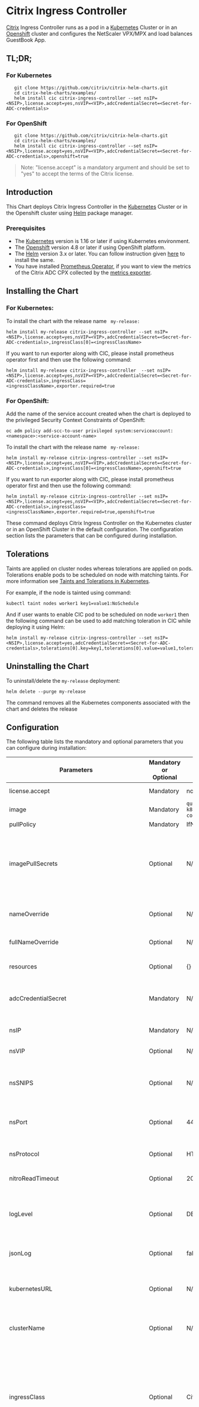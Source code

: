 # Citrix Ingress Controller

[Citrix](https://www.citrix.com) Ingress Controller runs as a pod in a [Kubernetes](https://kubernetes.io) Cluster or in an [Openshift](https://www.openshift.com) cluster and configures the NetScaler VPX/MPX and load balances GuestBook App.


## TL;DR;

### For Kubernetes
```
   git clone https://github.com/citrix/citrix-helm-charts.git
   cd citrix-helm-charts/examples/
   helm install cic citrix-ingress-controller --set nsIP=<NSIP>,license.accept=yes,nsVIP=<VIP>,adcCredentialSecret=<Secret-for-ADC-credentials>
```

### For OpenShift

```
   git clone https://github.com/citrix/citrix-helm-charts.git
   cd citrix-helm-charts/examples/
   helm install cic citrix-ingress-controller --set nsIP=<NSIP>,license.accept=yes,nsVIP=<VIP>,adcCredentialSecret=<Secret-for-ADC-credentials>,openshift=true
```

> Note: "license.accept" is a mandatory argument and should be set to "yes" to accept the terms of the Citrix license.

## Introduction
This Chart deploys Citrix Ingress Controller in the [Kubernetes](https://kubernetes.io) Cluster or in the Openshift cluster using [Helm](https://helm.sh) package manager.

### Prerequisites

- The [Kubernetes](https://kubernetes.io/) version is 1.16 or later if using Kubernetes environment.
- The [Openshift](https://www.openshift.com) version 4.8 or later if using OpenShift platform.
- The [Helm](https://helm.sh/) version 3.x or later. You can follow instruction given [here](https://github.com/citrix/citrix-helm-charts/blob/master/Helm_Installation_version_3.md) to install the same.
- You have installed [Prometheus Operator](https://github.com/coreos/prometheus-operator), if you want to view the metrics of the Citrix ADC CPX collected by the [metrics exporter](https://github.com/citrix/citrix-k8s-ingress-controller/tree/master/metrics-visualizer#visualization-of-metrics).

## Installing the Chart

### For Kubernetes:

To install the chart with the release name ``` my-release:```

```helm install my-release citrix-ingress-controller --set nsIP=<NSIP>,license.accept=yes,nsVIP=<VIP>,adcCredentialSecret=<Secret-for-ADC-credentials>,ingressClass[0]=<ingressClassName> ```

If you want to run exporter along with CIC, please install prometheus operator first and then use the following command:

```helm install my-release citrix-ingress-controller  --set nsIP=<NSIP>,license.accept=yes,nsVIP=<VIP>,adcCredentialSecret=<Secret-for-ADC-credentials>,ingressClass=<ingressClassName>,exporter.required=true```

### For OpenShift:
Add the name of the service account created when the chart is deployed to the privileged Security Context Constraints of OpenShift:

   ```
   oc adm policy add-scc-to-user privileged system:serviceaccount:<namespace>:<service-account-name>
   ```

To install the chart with the release name ``` my-release:```

```helm install my-release citrix-ingress-controller --set nsIP=<NSIP>,license.accept=yes,nsVIP=<VIP>,adcCredentialSecret=<Secret-for-ADC-credentials>,ingressClass[0]=<ingressClassName>,openshift=true ```

If you want to run exporter along with CIC, please install prometheus operator first and then use the following command:

```helm install my-release citrix-ingress-controller --set nsIP=<NSIP>,license.accept=yes,nsVIP=<VIP>,adcCredentialSecret=<Secret-for-ADC-credentials>,ingressClass=<ingressClassName>,exporter.required=true,openshift=true```

These command deploys Citrix Ingress Controller on the Kubernetes cluster or in an OpenShift Cluster in the default configuration. The configuration section lists the parameters that can be configured during installation.

## Tolerations

Taints are applied on cluster nodes whereas tolerations are applied on pods. Tolerations enable pods to be scheduled on node with matching taints. For more information see [Taints and Tolerations in Kubernetes](https://kubernetes.io/docs/concepts/scheduling-eviction/taint-and-toleration/).

For example, if the node is tainted using command:
```
kubectl taint nodes worker1 key1=value1:NoSchedule
```

And if user wants to enable CIC pod to be scheduled on node `worker1` then the following command can be used to add matching toleration in CIC while deploying it using Helm:
```
helm install my-release citrix-ingress-controller --set nsIP=<NSIP>,license.accept=yes,adcCredentialSecret=<Secret-for-ADC-credentials>,tolerations[0].key=key1,tolerations[0].value=value1,tolerations[0].operator=Equal,tolerations[0].effect=NoSchedule
```

## Uninstalling the Chart
To uninstall/delete the ```my-release``` deployment:
```
helm delete --purge my-release
```
The command removes all the Kubernetes components associated with the chart and deletes the release

## Configuration
The following table lists the mandatory and optional parameters that you can configure during installation:

| Parameters | Mandatory or Optional | Default value | Description |
| --------- | --------------------- | ------------- | ----------- |
| license.accept | Mandatory | no | Set `yes` to accept the CIC end user license agreement. |
| image | Mandatory | `quay.io/citrix/citrix-k8s-ingress-controller:1.26.7` | The CIC image. |
| pullPolicy | Mandatory | IfNotPresent | The CIC image pull policy. |
| imagePullSecrets | Optional | N/A | Provide list of Kubernetes secrets to be used for pulling the images from a private Docker registry or repository. For more information on how to create this secret please see [Pull an Image from a Private Registry](https://kubernetes.io/docs/tasks/configure-pod-container/pull-image-private-registry/). |
| nameOverride | Optional | N/A | String to partially override deployment fullname template with a string (will prepend the release name) |
| fullNameOverride | Optional | N/A | String to fully override deployment fullname template with a string |
| resources | Optional | {} |	CPU/Memory resource requests/limits for Citrix Ingress Controller container |
| adcCredentialSecret | Mandatory | N/A | The secret key to log on to the Citrix ADC VPX or MPX. For information on how to create the secret keys, see [Prerequisites](#prerequistes). |
| nsIP | Mandatory | N/A | The IP address of the Citrix ADC device. For details, see [Prerequisites](#prerequistes). |
| nsVIP | Optional | N/A | The Virtual IP address on the Citrix ADC device. |
| nsSNIPS | Optional | N/A | The list of subnet IPAddresses on the Citrix ADC device, which will be used to create PBR Routes instead of Static Routes [PBR support](https://github.com/citrix/citrix-k8s-ingress-controller/tree/master/docs/how-to/pbr.md) |
| nsPort | Optional | 443 | The port used by CIC to communicate with Citrix ADC. You can use port 80 for HTTP. |
| nsProtocol | Optional | HTTPS | The protocol used by CIC to communicate with Citrix ADC. You can also use HTTP on port 80. |
| nitroReadTimeout | Optional | 20 | The nitro Read timeout in seconds, defaults to 20 |
| logLevel | Optional | DEBUG | The loglevel to control the logs generated by CIC. The supported loglevels are: CRITICAL, ERROR, WARNING, INFO, DEBUG and TRACE. For more information, see [Logging](https://github.com/citrix/citrix-k8s-ingress-controller/blob/master/docs/configure/log-levels.md).|
| jsonLog | Optional | false | Set this argument to true if log messages are required in JSON format | 
| kubernetesURL | Optional | N/A | The kube-apiserver url that CIC uses to register the events. If the value is not specified, CIC uses the [internal kube-apiserver IP address](https://kubernetes.io/docs/tasks/access-application-cluster/access-cluster/#accessing-the-api-from-a-pod). |
| clusterName | Optional | N/A | The unique identifier of the kubernetes cluster on which the CIC is deployed. Used in multi-cluster deployments. |
| ingressClass | Optional | Citrix | If multiple ingress load balancers are used to load balance different ingress resources. You can use this parameter to specify CIC to configure Citrix ADC associated with specific ingress class. For more information on Ingress class, see [Ingress class support](https://developer-docs.citrix.com/projects/citrix-k8s-ingress-controller/en/latest/configure/ingress-classes/). For Kubernetes version >= 1.19, this will create an IngressClass object with the name specified here |
| setAsDefaultIngressClass | Optional | False | Set the IngressClass object as default ingress class. New Ingresses without an "ingressClassName" field specified will be assigned the class specified in ingressClass. Applicable only for kubernetes versions >= 1.19 |
| serviceClass | Optional | N/A | By Default ingress controller configures all TypeLB Service on the ADC. You can use this parameter to finetune this behavior by specifing CIC to only configure TypeLB Service with specific service class. For more information on Service class, see [Service class support](https://developer-docs.citrix.com/projects/citrix-k8s-ingress-controller/en/latest/configure/service-classes/). |
| nodeWatch | Optional | false | Use the argument if you want to automatically configure network route from the Ingress Citrix ADC VPX or MPX to the pods in the Kubernetes cluster. For more information, see [Automatically configure route on the Citrix ADC instance](https://developer-docs.citrix.com/projects/citrix-k8s-ingress-controller/en/latest/network/staticrouting/#automatically-configure-route-on-the-citrix-adc-instance). |
| cncPbr | Optional | False | Use this argument to inform CIC that Citrix Node Controller(CNC) is configuring Policy Based Routes(PBR) on the Citrix ADC. For more information, see [CNC-PBR-SUPPORT](https://github.com/citrix/citrix-k8s-ingress-controller/tree/master/docs/how-to/pbr.md#configure-pbr-using-the-citrix-node-controller) |
| defaultSSLCertSecret | Optional | N/A | Provide Kubernetes secret name that needs to be used as a default non-SNI certificate in Citrix ADC. |
| podIPsforServiceGroupMembers | Optional | False |  By default Citrix Ingress Controller will add NodeIP and NodePort as service group members while configuring type LoadBalancer Services and NodePort services. This variable if set to `True` will change the behaviour to add pod IP and Pod port instead of nodeIP and nodePort. Users can set this to `True` if there is a route between ADC and K8s clusters internal pods either using feature-node-watch argument or using Citrix Node Controller. |
| ignoreNodeExternalIP | Optional | False | While adding NodeIP, as Service group members for type LoadBalancer services or NodePort services, Citrix Ingress Controller has a selection criteria whereas it choose Node ExternalIP if available and Node InternalIP, if Node ExternalIP is not present. But some users may want to use Node InternalIP over Node ExternalIP even if Node ExternalIP is present. If this variable is set to `True`, then it prioritises the Node Internal IP to be used for service group members even if node ExternalIP is present |
| nsHTTP2ServerSide | Optional | OFF | Set this argument to `ON` for enabling HTTP2 for Citrix ADC service group configurations. |
| nsCookieVersion | Optional | 0 | Specify the persistence cookie version (0 or 1). |
| ipam | Optional | False | Set this argument if you want to use the IPAM controller to automatically allocate an IP address to the service of type LoadBalancer. |
| disableAPIServerCertVerify | Optional | False | Set this parameter to True for disabling API Server certificate verification. |
| logProxy | Optional | N/A | Provide Elasticsearch or Kafka or Zipkin endpoint for Citrix observability exporter. |
| entityPrefix | Optional | k8s | The prefix for the resources on the Citrix ADC VPX/MPX. |
| updateIngressStatus | Optional | True | Set this argurment if `Status.LoadBalancer.Ingress` field of the Ingress resources managed by the Citrix ingress controller needs to be updated with allocated IP addresses. For more information see [this](https://github.com/citrix/citrix-k8s-ingress-controller/blob/master/docs/configure/ingress-classes.md#updating-the-ingress-status-for-the-ingress-resources-with-the-specified-ip-address). |
| routeLabels | Optional | N/A | You can use this parameter to provide the route labels selectors to be used by Citrix Ingress Controller for routeSharding in OpenShift cluster. |
| namespaceLabels | Optional | N/A | You can use this parameter to provide the namespace labels selectors to be used by Citrix Ingress Controller for routeSharding in OpenShift cluster. |
| podAnnotations | Optional | N/A | Map of annotations to add to the pods. |
| affinity | Optional | N/A | Affinity labels for pod assignment. |
| exporter.required | Optional | false | Use the argument, if you want to run the [Exporter for Citrix ADC Stats](https://github.com/citrix/citrix-adc-metrics-exporter) along with CIC to pull metrics for the Citrix ADC VPX or MPX|
| exporter.image    | Optional | `quay.io/citrix/citrix-adc-metrics-exporter:1.4.9` | The Exporter image. |
| exporter.pullPolicy | Optional | IfNotPresent | The Exporter image pull policy. |
| exporter.ports.containerPort | Optional | 8888 | The Exporter container port. |
| exporter.resources | Optional | {} |	CPU/Memory resource requests/limits for Metrics exporter container |
| openshift | Optional | false | Set this argument if OpenShift environment is being used. |
| disableOpenshiftRoutes | Optional | false | By default Openshift routes are processed in openshift environment, this variable can be used to disable Ingress controller processing the openshift routes. |
| nodeSelector.key | Optional | N/A | Node label key to be used for nodeSelector option in CIC deployment. |
| nodeSelector.value | Optional | N/A | Node label value to be used for nodeSelector option in CIC deployment. |
| tolerations | Optional | N/A | Specify the tolerations for the CIC deployment. |
| crds.install | Optional | False | Unset this argument if you don't want to install CustomResourceDefinitions which are consumed by CIC. |
| crds.retainOnDelete | Optional | false | Set this argument if you want to retain CustomResourceDefinitions even after uninstalling CIC. This will avoid data-loss of Custom Resource Objects created before uninstallation. |
| analyticsConfig.required | Mandatory | false | Set this to true if you want to configure Citrix ADC to send metrics and transaction records to analytics service. |
| analyticsConfig.distributedTracing.enable | Optional | false | Set this value to true to enable OpenTracing in Citrix ADC. |
| analyticsConfig.distributedTracing.samplingrate | Optional | 100 | Specifies the OpenTracing sampling rate in percentage. |
| analyticsConfig.endpoint.server | Optional | N/A | Set this value as the IP address or DNS address of the  analytics server. |
| analyticsConfig.endpoint.service | Optional | N/A | Set this value as the IP address or service name with namespace of the analytics service deployed in k8s environment. Format: namespace/servicename|
| analyticsConfig.timeseries.port | Optional | 30002 | Specify the port used to expose analytics service outside cluster for timeseries endpoint. |
| analyticsConfig.timeseries.metrics.enable | Optional | False | Set this value to true to enable sending metrics from Citrix ADC. |
| analyticsConfig.timeseries.metrics.mode | Optional | avro |  Specifies the mode of metric endpoint. |
| analyticsConfig.timeseries.auditlogs.enable | Optional | false | Set this value to true to export audit log data from Citrix ADC. |
| analyticsConfig.timeseries.events.enable | Optional | false | Set this value to true to export events from the Citrix ADC. |
| analyticsConfig.transactions.enable | Optional | false | Set this value to true to export transactions from Citrix ADC. |
| analyticsConfig.transactions.port | Optional | 30001 | Specify the port used to expose analytics service outside cluster for transaction endpoint. |
| nsLbHashAlgo.required | Optional | false | Set this value to set the LB consistent hashing Algorithm |
| nsLbHashAlgo.hashFingers | Optional | 256 | Specifies the number of fingers to be used for hashing algorithm. Possible values are from 1 to 1024, Default value is 256 |
| nsLbHashAlgo.hashAlgorithm | Optional | 'default' | Specifies the supported algorithm. Supported algorithms are "default", "jarh", "prac", Default value is 'default' |


> **Tip:**
>
> The [values.yaml](https://github.com/citrix/citrix-helm-charts/blob/master/examples/citrix-cpx-with-ingress-controller/values.yaml) contains the default values of the parameters.

## Route Addition in MPX/VPX

Configure static routes on Citrix ADC VPX or MPX to reach the pods inside the cluster.

### For Kubernetes:
1. Obtain podCIDR using below options:
   ```kubectl get nodes -o yaml | grep podCIDR```

  * podCIDR: 10.244.0.0/24
  * podCIDR: 10.244.1.0/24
  * podCIDR: 10.244.2.0/24

2. Add Route in Netscaler VPX/MPX

   ```add route <podCIDR_network> <podCIDR_netmask> <node_HostIP>```

3. Ensure that Ingress MPX/VPX has a SNIP present in the host-network (i.e. network over which K8S nodes communicate with each other. Usually eth0 IP is from this network).

   Example:
   * Node1 IP = 192.0.2.1
   * podCIDR  = 10.244.1.0/24
   * add route 10.244.1.0 255.255.255.0 192.0.2.1

### For OpenShift:
1. Use the following command to get the information about host names, host IP addresses, and subnets for static route configuration.
   ``` oc get hostsubnet```

2.  Log on to the Citrix ADC instance.
3.  Add the route on the Citrix ADC instance using the following command.
    ```add route <pod_network> <podCIDR_netmask> <gateway>```

    For example, if the output of the `oc get hostsubnet` is as follows:
    * oc get hostsubnet

        NAME            HOST           HOST IP        SUBNET
        os.example.com  os.example.com 192.0.2.1 10.1.1.0/24

    * The required static route is as follows:

           add route 10.1.1.0 255.255.255.0 192.0.2.1

## Secret Keys
To generate secret keys use
```
kubectl create secret  generic <filename> --from-literal=username='<username>' --from-literal=password='<password>'
```
The created filename can be passed to values.yaml.

## RBAC
By default the chart will install the recommended [RBAC](https://kubernetes.io/docs/admin/authorization/rbac/) roles and rolebindings.

## Exporter
[Exporter](https://github.com/citrix/citrix-adc-metrics-exporter) is running along with the CIC and pulling metrics from the VPX/MPX. It exposes the metrics using Kubernetes NodePort.

## Ingress Class
To know more about Ingress Class refer [this](https://github.com/citrix/citrix-k8s-ingress-controller/blob/master/docs/configure/ingress-classes.md).

## For More Info: https://github.com/citrix/citrix-k8s-ingress-controller
